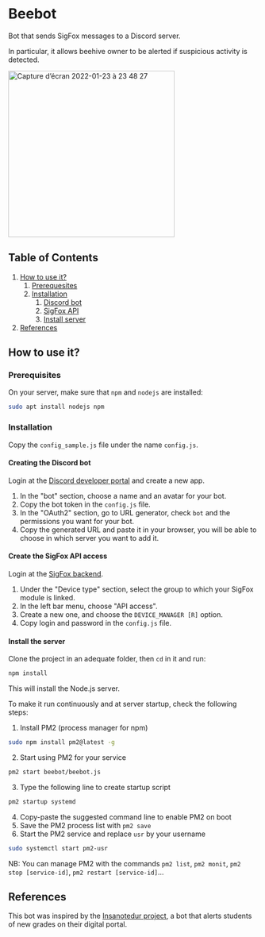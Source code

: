 # Beebot
Bot that sends SigFox messages to a Discord server.

In particular, it allows beehive owner to be alerted if suspicious activity is detected.

<img width="335" alt="Capture d’écran 2022-01-23 à 23 48 27" src="https://user-images.githubusercontent.com/14911193/150701198-4bef22cb-230a-498b-a479-0a3b1ff6c390.png">


## Table of Contents
1. [How to use it?](#how-to-use-it)
   1. [Prerequesites](#prerequisites)
   2. [Installation](#installation)
      1. [Discord bot](#creating-the-discord-bot)
      2. [SigFox API](#create-the-sigfox-api-access)
      3. [Install server](#install-the-server)
2. [References](#references)

## How to use it?

### Prerequisites
On your server, make sure that `npm` and `nodejs` are installed:
```bash
sudo apt install nodejs npm
```

### Installation
Copy the `config_sample.js` file under the name `config.js`.

#### Creating the Discord bot
Login at the [Discord developer portal](https://discord.com/developers/applications) and create a new app.
1. In the "bot" section, choose a name and an avatar for your bot.
2. Copy the bot token in the `config.js` file.
3. In the "OAuth2" section, go to URL generator, check `bot` and the permissions you want for your bot.
4. Copy the generated URL and paste it in your browser, you will be able to choose in which server you want to add it.

#### Create the SigFox API access
Login at the [SigFox backend](https://backend.sigfox.com/).
1. Under the "Device type" section, select the group to which your SigFox module is linked.
2. In the left bar menu, choose "API access".
3. Create a new one, and choose the `DEVICE_MANAGER [R]` option.
4. Copy login and password in the `config.js` file.

#### Install the server
Clone the project in an adequate folder, then `cd` in it and run:
```bash
npm install
```
This will install the Node.js server.

To make it run continuously and at server startup, check the following steps:
1. Install PM2 (process manager for npm)
```bash
sudo npm install pm2@latest -g
```
2. Start using PM2 for your service
```bash
pm2 start beebot/beebot.js
```
3. Type the following line to create startup script
```bash
pm2 startup systemd
```
4. Copy-paste the suggested command line to enable PM2 on boot
5. Save the PM2 process list with `pm2 save`
7. Start the PM2 service and replace `usr` by your username
```bash
sudo systemctl start pm2-usr
```
NB: You can manage PM2 with the commands `pm2 list`, `pm2 monit`, `pm2 stop [service-id]`, `pm2 restart [service-id]`...

## References
This bot was inspired by the [Insanotedur project](https://github.com/truelossless/insanotedur), 
a bot that alerts students of new grades on their digital portal.
